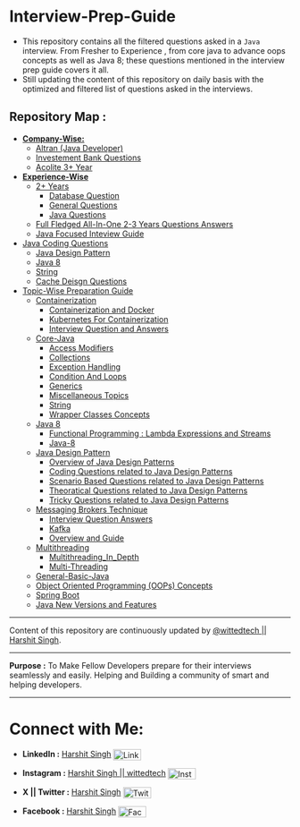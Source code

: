 # Interview-Prep-Guide

- This repository contains all the filtered questions asked in a `Java` interview. From Fresher to Experience , from core java to advance oops concepts as well as Java 8; these questions mentioned in the interview prep guide covers it all.
- Still updating the content of this repository on daily basis with the optimized and filtered list of questions asked in the interviews.

## Repository Map :

- [**Company-Wise:**](./Company-Wise/)
  - [Altran (Java Developer)](./Company-Wise/Altran_Java_Developer_First_Round/)
  - [Investement Bank Questions](./Company-Wise/Inevestment_Banks/)
  - [Acolite 3+ Year](./Company-Wise/Acolite-3-Plus-Year.md)
- [**Experience-Wise**](./Experience-Wise/)
  - [2+ Years](./Experience-Wise/2+_Years/)
    - [Database Question](./Experience-Wise/2+_Years/Database%20Questions.md)
    - [General Questions](./Experience-Wise/2+_Years/General%20Questions.md)
    - [Java Questions](./Experience-Wise/2+_Years/Java%20Questions.md)
  - [Full Fledged All-In-One 2-3 Years Questions Answers](./Experience-Wise/Interview-Answers-Optimised.md)
  - [Java Focused Inteview Guide](./Experience-Wise/Java-Interview-Questions.md)
- [Java Coding Questions](./Java-Coding-Questions/)
  - [Java Design Pattern](./Java-Coding-Questions/Design-Pattern-Java/)
  - [Java 8](./Java-Coding-Questions/Java-8/)
  - [String](./Java-Coding-Questions/String/)
  - [Cache Deisgn Questions](./Java-Coding-Questions/Cache-Design-Question.md)
- [Topic-Wise Preparation Guide](./Topic-Wise-Prep/)
  - [Containerization](./Topic-Wise-Prep/Containerization/)
    - [Containerization and Docker](./Topic-Wise-Prep/Containerization/Containerization-Docker.md)
    - [Kubernetes For Containerization](./Topic-Wise-Prep/Containerization/Kubernetes.md)
    - [Interview Question and Answers](./Topic-Wise-Prep/Containerization/Containerization-Interview.md)
  - [Core-Java](./Topic-Wise-Prep/Core-Java.md)
    - [Access Modifiers](./Topic-Wise-Prep/Core-Java/Access-Modifiers.md)
    - [Collections](./Topic-Wise-Prep/Core-Java/Collections.md)
    - [Exception Handling](./Topic-Wise-Prep/Core-Java/Exception-Handling.md)
    - [Condition And Loops](./Topic-Wise-Prep/Core-Java/Condition-And-Loops.md)
    - [Generics](./Topic-Wise-Prep/Core-Java/Generics.md)
    - [Miscellaneous Topics](./Topic-Wise-Prep/Core-Java/Miscellaneous.md)
    - [String](./Topic-Wise-Prep/Core-Java/String.md)
    - [Wrapper Classes Concepts](./Topic-Wise-Prep/Core-Java/Wrapper-Classes.md)
  - [Java 8](./Topic-Wise-Prep/Java_8/)
    - [Functional Programming : Lambda Expressions and Streams](./Topic-Wise-Prep/Java_8/Functional-Programming-Lamdba-expressions-and-Streams.md)
    - [Java-8](./Topic-Wise-Prep/Java_8/Java-8.md)
  - [Java Design Pattern](./Topic-Wise-Prep/Java-Design-Pattern/)
    - [Overview of Java Design Patterns](./Topic-Wise-Prep/Java-Design-Pattern/Design-Patterns-Java.md)
    - [Coding Questions related to Java Design Patterns](./Topic-Wise-Prep/Java-Design-Pattern/Coding-Questions.md)
    - [Scenario Based Questions related to Java Design Patterns](./Topic-Wise-Prep/Java-Design-Pattern/Scenario-Based-Questions.md)
    - [Theoratical Questions related to Java Design Patterns](./Topic-Wise-Prep/Java-Design-Pattern/Theoretical-Questions.md)
    - [Tricky Questions related to Java Design Patterns](./Topic-Wise-Prep/Java-Design-Pattern/Tricky-Questions.md)
  - [Messaging Brokers Technique](./Topic-Wise-Prep/Messaging-Brokers/)
    - [Interview Question Answers](./Topic-Wise-Prep/Messaging-Brokers/Interview-Questions-Answers.md)
    - [Kafka](./Topic-Wise-Prep/Messaging-Brokers/Kafka.md)
    - [Overview and Guide](./Topic-Wise-Prep/Messaging-Brokers/Overview-and-Guide.md)
  - [Multithreading](./Topic-Wise-Prep/Multithreading/)
    - [Multithreading_In_Depth](./Topic-Wise-Prep/Multithreading/Multithreading_In_Depth.md)
    - [Multi-Threading](./Topic-Wise-Prep/Multithreading/MultiThreading.md)
  - [General-Basic-Java](./Topic-Wise-Prep/General-Java.md)
  - [Object Oriented Programming (OOPs) Concepts](./Topic-Wise-Prep/OOPs-Concepts.md)
  - [Spring Boot](./Topic-Wise-Prep/Spring-Boot.md)
  - [Java New Versions and Features](./Topic-Wise-Prep/Java-New-Versions-Features.md)

---

Content of this repository are continuously updated by [@wittedtech || Harshit Singh](https://www.linkedin.com/in/harshitsingh-wittedtech/).

---

**Purpose :** To Make Fellow Developers prepare for their interviews seamlessly and easily. Helping and Building a community of smart and helping developers.

---

# Connect with Me:

- **LinkedIn :** [Harshit Singh](https://www.linkedin.com/in/harshitsingh-wittedtech/) <img src="https://www.svgrepo.com/show/108614/linkedin.svg" alt="Linkedin SVG" height="20" width="50" style="vertical-align: middle;">

- **Instagram :** [Harshit Singh || wittedtech](https://www.instagram.com/witted.tech/) <img src="https://www.svgrepo.com/show/521711/instagram.svg" alt="Instagram SVG" height="20" width="50" style="vertical-align: middle;">

- **X || Twitter :** [Harshit Singh](https://x.com/harshitsinghHS) <img src="https://www.svgrepo.com/show/11841/twitter.svg" alt="Twitter SVG" height="20" width="50" style="vertical-align: middle;">

- **Facebook :** [Harshit Singh](https://www.facebook.com/0Kunwar0/) <img src="https://www.svgrepo.com/show/503338/facebook.svg" alt="Facebook SVG" height="20" width="50" style="vertical-align: middle;">
